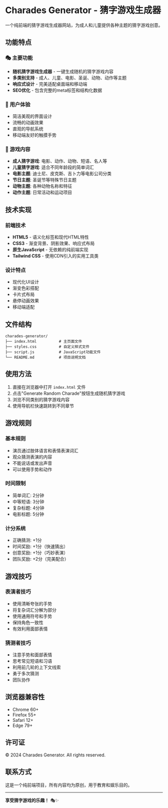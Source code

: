 # Charades Generator - 猜字游戏生成器

一个纯前端的猜字游戏生成器网站，为成人和儿童提供各种主题的猜字游戏创意。

## 功能特点

### 🎭 主要功能
- **随机猜字游戏生成器** - 一键生成随机的猜字游戏内容
- **多类别支持** - 成人、儿童、电影、圣诞、动物、动作等主题
- **响应式设计** - 完美适配桌面端和移动端
- **SEO优化** - 包含完整的meta标签和结构化数据

### 📱 用户体验
- 简洁美观的界面设计
- 流畅的动画效果
- 直观的导航系统
- 移动端友好的触摸手势

### 🎯 游戏内容
- **成人猜字游戏**: 电影、动作、动物、短语、名人等
- **儿童猜字游戏**: 适合不同年龄段的简单词汇
- **电影主题**: 迪士尼、皮克斯、吉卜力等电影公司分类
- **节日主题**: 圣诞节等特殊节日主题
- **动物主题**: 各种动物名称和特征
- **动作主题**: 日常活动和运动项目

## 技术实现

### 前端技术
- **HTML5** - 语义化标签和现代HTML特性
- **CSS3** - 渐变背景、阴影效果、响应式布局
- **原生JavaScript** - 无依赖的纯前端实现
- **Tailwind CSS** - 使用CDN引入的实用工具类

### 设计特点
- 现代化UI设计
- 渐变色彩搭配
- 卡片式布局
- 悬停动画效果
- 移动端适配

## 文件结构

```
charades-generator/
├── index.html          # 主页面文件
├── styles.css          # 自定义样式文件
├── script.js           # JavaScript功能文件
└── README.md           # 项目说明文档
```

## 使用方法

1. 直接在浏览器中打开 `index.html` 文件
2. 点击"Generate Random Charade"按钮生成随机猜字游戏
3. 浏览不同类别的猜字游戏内容
4. 使用导航栏快速跳转到不同章节

## 游戏规则

### 基本规则
- 演员通过肢体语言和表情表演词汇
- 观众猜测表演的内容
- 不能说话或发出声音
- 可以使用手势和动作

### 时间限制
- 简单词汇: 2分钟
- 中等短语: 3分钟
- 复杂标题: 4分钟
- 电影标题: 5分钟

### 计分系统
- 正确猜测: +1分
- 时间奖励: +1分（快速猜出）
- 创意奖励: +1分（巧妙表演）
- 团队奖励: +2分（完美配合）

## 游戏技巧

### 表演者技巧
- 使用清晰夸张的手势
- 将复杂词汇分解为部分
- 使用通用符号和手势
- 保持角色一致性
- 有效利用面部表情

### 猜测者技巧
- 注意手势和面部表情
- 思考常见短语和习语
- 利用前几轮的上下文线索
- 勇于多次猜测
- 团队协作

## 浏览器兼容性

- Chrome 60+
- Firefox 55+
- Safari 12+
- Edge 79+

## 许可证

© 2024 Charades Generator. All rights reserved.

## 联系方式

这是一个纯前端项目，所有内容均为原创，用于教育和娱乐目的。

---

**享受猜字游戏的乐趣！** 🎭✨ 
